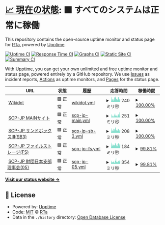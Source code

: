 # [📈 現在の状態](https://status.scp-jp.org): <!--live status--> **🟩 すべてのシステムは正常に稼働**

This repository contains the open-source uptime monitor and status page for [RTa](https://status.scp-jp.org), powered by [Upptime](https://github.com/upptime/upptime).

[![Uptime CI](https://github.com/RTa-technology/wikdotupptime/workflows/Uptime%20CI/badge.svg)](https://github.com/RTa-technology/wikdotupptime/actions?query=workflow%3A%22Uptime+CI%22)
[![Response Time CI](https://github.com/RTa-technology/wikdotupptime/workflows/Response%20Time%20CI/badge.svg)](https://github.com/RTa-technology/wikdotupptime/actions?query=workflow%3A%22Response+Time+CI%22)
[![Graphs CI](https://github.com/RTa-technology/wikdotupptime/workflows/Graphs%20CI/badge.svg)](https://github.com/RTa-technology/wikdotupptime/actions?query=workflow%3A%22Graphs+CI%22)
[![Static Site CI](https://github.com/RTa-technology/wikdotupptime/workflows/Static%20Site%20CI/badge.svg)](https://github.com/RTa-technology/wikdotupptime/actions?query=workflow%3A%22Static+Site+CI%22)
[![Summary CI](https://github.com/RTa-technology/wikdotupptime/workflows/Summary%20CI/badge.svg)](https://github.com/RTa-technology/wikdotupptime/actions?query=workflow%3A%22Summary+CI%22)

With [Upptime](https://upptime.js.org), you can get your own unlimited and free uptime monitor and status page, powered entirely by a GitHub repository. We use [Issues](https://github.com/RTa-technology/wikdotupptime/issues) as incident reports, [Actions](https://github.com/RTa-technology/wikdotupptime/actions) as uptime monitors, and [Pages](https://status.scp-jp.org) for the status page.

<!--start: status pages-->
<!-- This summary is generated by Upptime (https://github.com/upptime/upptime) -->
<!-- Do not edit this manually, your changes will be overwritten -->
<!-- prettier-ignore -->
| URL | 状態 | 履歴 | 応答時間 | 稼働時間 |
| --- | ------ | ------- | ------------- | ------ |
| <img alt="" src="https://www.wikidot.com/local--favicon/favicon.gif" height="13"> [Wikidot](https://www.wikidot.com/) | 🟩 正常 | [wikidot.yml](https://github.com/RTa-technology/wikdotupptime/commits/HEAD/history/wikidot.yml) | <details><summary><img alt="応答時間グラフ" src="./graphs/wikidot/response-time-week.png" height="20"> 240ミリ秒</summary><br><a href="https://RTa-technology.github.io/wikdotupptime/history/wikidot"><img alt="応答時間 290" src="https://img.shields.io/endpoint?url=https%3A%2F%2Fraw.githubusercontent.com%2FRTa-technology%2Fwikdotupptime%2FHEAD%2Fapi%2Fwikidot%2Fresponse-time.json"></a><br><a href="https://RTa-technology.github.io/wikdotupptime/history/wikidot"><img alt="24時間 応答時間 199" src="https://img.shields.io/endpoint?url=https%3A%2F%2Fraw.githubusercontent.com%2FRTa-technology%2Fwikdotupptime%2FHEAD%2Fapi%2Fwikidot%2Fresponse-time-day.json"></a><br><a href="https://RTa-technology.github.io/wikdotupptime/history/wikidot"><img alt="7日 応答時間 240" src="https://img.shields.io/endpoint?url=https%3A%2F%2Fraw.githubusercontent.com%2FRTa-technology%2Fwikdotupptime%2FHEAD%2Fapi%2Fwikidot%2Fresponse-time-week.json"></a><br><a href="https://RTa-technology.github.io/wikdotupptime/history/wikidot"><img alt="30日 応答時間 297" src="https://img.shields.io/endpoint?url=https%3A%2F%2Fraw.githubusercontent.com%2FRTa-technology%2Fwikdotupptime%2FHEAD%2Fapi%2Fwikidot%2Fresponse-time-month.json"></a><br><a href="https://RTa-technology.github.io/wikdotupptime/history/wikidot"><img alt="1年 応答時間 290" src="https://img.shields.io/endpoint?url=https%3A%2F%2Fraw.githubusercontent.com%2FRTa-technology%2Fwikdotupptime%2FHEAD%2Fapi%2Fwikidot%2Fresponse-time-year.json"></a></details> | <details><summary><a href="https://RTa-technology.github.io/wikdotupptime/history/wikidot">100.00%</a></summary><a href="https://RTa-technology.github.io/wikdotupptime/history/wikidot"><img alt="稼働時間 100.00%" src="https://img.shields.io/endpoint?url=https%3A%2F%2Fraw.githubusercontent.com%2FRTa-technology%2Fwikdotupptime%2FHEAD%2Fapi%2Fwikidot%2Fuptime.json"></a><br><a href="https://RTa-technology.github.io/wikdotupptime/history/wikidot"><img alt="24時間の稼働時間 100.00%" src="https://img.shields.io/endpoint?url=https%3A%2F%2Fraw.githubusercontent.com%2FRTa-technology%2Fwikdotupptime%2FHEAD%2Fapi%2Fwikidot%2Fuptime-day.json"></a><br><a href="https://RTa-technology.github.io/wikdotupptime/history/wikidot"><img alt="7日間の稼働時間 100.00%" src="https://img.shields.io/endpoint?url=https%3A%2F%2Fraw.githubusercontent.com%2FRTa-technology%2Fwikdotupptime%2FHEAD%2Fapi%2Fwikidot%2Fuptime-week.json"></a><br><a href="https://RTa-technology.github.io/wikdotupptime/history/wikidot"><img alt="30日の稼働時間 100.00%" src="https://img.shields.io/endpoint?url=https%3A%2F%2Fraw.githubusercontent.com%2FRTa-technology%2Fwikdotupptime%2FHEAD%2Fapi%2Fwikidot%2Fuptime-month.json"></a><br><a href="https://RTa-technology.github.io/wikdotupptime/history/wikidot"><img alt="1年の稼働時間 100.00%" src="https://img.shields.io/endpoint?url=https%3A%2F%2Fraw.githubusercontent.com%2FRTa-technology%2Fwikdotupptime%2FHEAD%2Fapi%2Fwikidot%2Fuptime-year.json"></a></details>
| <img alt="" src="https://scp-jp.wikidot.com/local--favicon/favicon.gif" height="13"> [SCP-JP MAINサイト](http://scp-jp.wikidot.com/) | 🟩 正常 | [scp-jp-main.yml](https://github.com/RTa-technology/wikdotupptime/commits/HEAD/history/scp-jp-main.yml) | <details><summary><img alt="応答時間グラフ" src="./graphs/scp-jp-main/response-time-week.png" height="20"> 251ミリ秒</summary><br><a href="https://RTa-technology.github.io/wikdotupptime/history/scp-jp-main"><img alt="応答時間 239" src="https://img.shields.io/endpoint?url=https%3A%2F%2Fraw.githubusercontent.com%2FRTa-technology%2Fwikdotupptime%2FHEAD%2Fapi%2Fscp-jp-main%2Fresponse-time.json"></a><br><a href="https://RTa-technology.github.io/wikdotupptime/history/scp-jp-main"><img alt="24時間 応答時間 193" src="https://img.shields.io/endpoint?url=https%3A%2F%2Fraw.githubusercontent.com%2FRTa-technology%2Fwikdotupptime%2FHEAD%2Fapi%2Fscp-jp-main%2Fresponse-time-day.json"></a><br><a href="https://RTa-technology.github.io/wikdotupptime/history/scp-jp-main"><img alt="7日 応答時間 251" src="https://img.shields.io/endpoint?url=https%3A%2F%2Fraw.githubusercontent.com%2FRTa-technology%2Fwikdotupptime%2FHEAD%2Fapi%2Fscp-jp-main%2Fresponse-time-week.json"></a><br><a href="https://RTa-technology.github.io/wikdotupptime/history/scp-jp-main"><img alt="30日 応答時間 242" src="https://img.shields.io/endpoint?url=https%3A%2F%2Fraw.githubusercontent.com%2FRTa-technology%2Fwikdotupptime%2FHEAD%2Fapi%2Fscp-jp-main%2Fresponse-time-month.json"></a><br><a href="https://RTa-technology.github.io/wikdotupptime/history/scp-jp-main"><img alt="1年 応答時間 239" src="https://img.shields.io/endpoint?url=https%3A%2F%2Fraw.githubusercontent.com%2FRTa-technology%2Fwikdotupptime%2FHEAD%2Fapi%2Fscp-jp-main%2Fresponse-time-year.json"></a></details> | <details><summary><a href="https://RTa-technology.github.io/wikdotupptime/history/scp-jp-main">100.00%</a></summary><a href="https://RTa-technology.github.io/wikdotupptime/history/scp-jp-main"><img alt="稼働時間 100.00%" src="https://img.shields.io/endpoint?url=https%3A%2F%2Fraw.githubusercontent.com%2FRTa-technology%2Fwikdotupptime%2FHEAD%2Fapi%2Fscp-jp-main%2Fuptime.json"></a><br><a href="https://RTa-technology.github.io/wikdotupptime/history/scp-jp-main"><img alt="24時間の稼働時間 100.00%" src="https://img.shields.io/endpoint?url=https%3A%2F%2Fraw.githubusercontent.com%2FRTa-technology%2Fwikdotupptime%2FHEAD%2Fapi%2Fscp-jp-main%2Fuptime-day.json"></a><br><a href="https://RTa-technology.github.io/wikdotupptime/history/scp-jp-main"><img alt="7日間の稼働時間 100.00%" src="https://img.shields.io/endpoint?url=https%3A%2F%2Fraw.githubusercontent.com%2FRTa-technology%2Fwikdotupptime%2FHEAD%2Fapi%2Fscp-jp-main%2Fuptime-week.json"></a><br><a href="https://RTa-technology.github.io/wikdotupptime/history/scp-jp-main"><img alt="30日の稼働時間 100.00%" src="https://img.shields.io/endpoint?url=https%3A%2F%2Fraw.githubusercontent.com%2FRTa-technology%2Fwikdotupptime%2FHEAD%2Fapi%2Fscp-jp-main%2Fuptime-month.json"></a><br><a href="https://RTa-technology.github.io/wikdotupptime/history/scp-jp-main"><img alt="1年の稼働時間 100.00%" src="https://img.shields.io/endpoint?url=https%3A%2F%2Fraw.githubusercontent.com%2FRTa-technology%2Fwikdotupptime%2FHEAD%2Fapi%2Fscp-jp-main%2Fuptime-year.json"></a></details>
| <img alt="" src="https://scp-jp-sandbox3.wikidot.com/local--favicon/favicon.gif" height="13"> [SCP-JP サンドボックスⅢ(SB3)](http://scp-jp-sandbox3.wikidot.com/) | 🟩 正常 | [scp-jp-sb-3.yml](https://github.com/RTa-technology/wikdotupptime/commits/HEAD/history/scp-jp-sb-3.yml) | <details><summary><img alt="応答時間グラフ" src="./graphs/scp-jp-sb-3/response-time-week.png" height="20"> 208ミリ秒</summary><br><a href="https://RTa-technology.github.io/wikdotupptime/history/scp-jp-sb-3"><img alt="応答時間 210" src="https://img.shields.io/endpoint?url=https%3A%2F%2Fraw.githubusercontent.com%2FRTa-technology%2Fwikdotupptime%2FHEAD%2Fapi%2Fscp-jp-sb-3%2Fresponse-time.json"></a><br><a href="https://RTa-technology.github.io/wikdotupptime/history/scp-jp-sb-3"><img alt="24時間 応答時間 167" src="https://img.shields.io/endpoint?url=https%3A%2F%2Fraw.githubusercontent.com%2FRTa-technology%2Fwikdotupptime%2FHEAD%2Fapi%2Fscp-jp-sb-3%2Fresponse-time-day.json"></a><br><a href="https://RTa-technology.github.io/wikdotupptime/history/scp-jp-sb-3"><img alt="7日 応答時間 208" src="https://img.shields.io/endpoint?url=https%3A%2F%2Fraw.githubusercontent.com%2FRTa-technology%2Fwikdotupptime%2FHEAD%2Fapi%2Fscp-jp-sb-3%2Fresponse-time-week.json"></a><br><a href="https://RTa-technology.github.io/wikdotupptime/history/scp-jp-sb-3"><img alt="30日 応答時間 209" src="https://img.shields.io/endpoint?url=https%3A%2F%2Fraw.githubusercontent.com%2FRTa-technology%2Fwikdotupptime%2FHEAD%2Fapi%2Fscp-jp-sb-3%2Fresponse-time-month.json"></a><br><a href="https://RTa-technology.github.io/wikdotupptime/history/scp-jp-sb-3"><img alt="1年 応答時間 210" src="https://img.shields.io/endpoint?url=https%3A%2F%2Fraw.githubusercontent.com%2FRTa-technology%2Fwikdotupptime%2FHEAD%2Fapi%2Fscp-jp-sb-3%2Fresponse-time-year.json"></a></details> | <details><summary><a href="https://RTa-technology.github.io/wikdotupptime/history/scp-jp-sb-3">100.00%</a></summary><a href="https://RTa-technology.github.io/wikdotupptime/history/scp-jp-sb-3"><img alt="稼働時間 100.00%" src="https://img.shields.io/endpoint?url=https%3A%2F%2Fraw.githubusercontent.com%2FRTa-technology%2Fwikdotupptime%2FHEAD%2Fapi%2Fscp-jp-sb-3%2Fuptime.json"></a><br><a href="https://RTa-technology.github.io/wikdotupptime/history/scp-jp-sb-3"><img alt="24時間の稼働時間 100.00%" src="https://img.shields.io/endpoint?url=https%3A%2F%2Fraw.githubusercontent.com%2FRTa-technology%2Fwikdotupptime%2FHEAD%2Fapi%2Fscp-jp-sb-3%2Fuptime-day.json"></a><br><a href="https://RTa-technology.github.io/wikdotupptime/history/scp-jp-sb-3"><img alt="7日間の稼働時間 100.00%" src="https://img.shields.io/endpoint?url=https%3A%2F%2Fraw.githubusercontent.com%2FRTa-technology%2Fwikdotupptime%2FHEAD%2Fapi%2Fscp-jp-sb-3%2Fuptime-week.json"></a><br><a href="https://RTa-technology.github.io/wikdotupptime/history/scp-jp-sb-3"><img alt="30日の稼働時間 100.00%" src="https://img.shields.io/endpoint?url=https%3A%2F%2Fraw.githubusercontent.com%2FRTa-technology%2Fwikdotupptime%2FHEAD%2Fapi%2Fscp-jp-sb-3%2Fuptime-month.json"></a><br><a href="https://RTa-technology.github.io/wikdotupptime/history/scp-jp-sb-3"><img alt="1年の稼働時間 100.00%" src="https://img.shields.io/endpoint?url=https%3A%2F%2Fraw.githubusercontent.com%2FRTa-technology%2Fwikdotupptime%2FHEAD%2Fapi%2Fscp-jp-sb-3%2Fuptime-year.json"></a></details>
| <img alt="" src="https://scp-jp-storage.wikidot.com/local--favicon/favicon.gif" height="13"> [SCP-JP ファイルストレージ(FS)](http://scp-jp-storage.wikidot.com/) | 🟩 正常 | [scp-jp-fs.yml](https://github.com/RTa-technology/wikdotupptime/commits/HEAD/history/scp-jp-fs.yml) | <details><summary><img alt="応答時間グラフ" src="./graphs/scp-jp-fs/response-time-week.png" height="20"> 184ミリ秒</summary><br><a href="https://RTa-technology.github.io/wikdotupptime/history/scp-jp-fs"><img alt="応答時間 195" src="https://img.shields.io/endpoint?url=https%3A%2F%2Fraw.githubusercontent.com%2FRTa-technology%2Fwikdotupptime%2FHEAD%2Fapi%2Fscp-jp-fs%2Fresponse-time.json"></a><br><a href="https://RTa-technology.github.io/wikdotupptime/history/scp-jp-fs"><img alt="24時間 応答時間 165" src="https://img.shields.io/endpoint?url=https%3A%2F%2Fraw.githubusercontent.com%2FRTa-technology%2Fwikdotupptime%2FHEAD%2Fapi%2Fscp-jp-fs%2Fresponse-time-day.json"></a><br><a href="https://RTa-technology.github.io/wikdotupptime/history/scp-jp-fs"><img alt="7日 応答時間 184" src="https://img.shields.io/endpoint?url=https%3A%2F%2Fraw.githubusercontent.com%2FRTa-technology%2Fwikdotupptime%2FHEAD%2Fapi%2Fscp-jp-fs%2Fresponse-time-week.json"></a><br><a href="https://RTa-technology.github.io/wikdotupptime/history/scp-jp-fs"><img alt="30日 応答時間 196" src="https://img.shields.io/endpoint?url=https%3A%2F%2Fraw.githubusercontent.com%2FRTa-technology%2Fwikdotupptime%2FHEAD%2Fapi%2Fscp-jp-fs%2Fresponse-time-month.json"></a><br><a href="https://RTa-technology.github.io/wikdotupptime/history/scp-jp-fs"><img alt="1年 応答時間 195" src="https://img.shields.io/endpoint?url=https%3A%2F%2Fraw.githubusercontent.com%2FRTa-technology%2Fwikdotupptime%2FHEAD%2Fapi%2Fscp-jp-fs%2Fresponse-time-year.json"></a></details> | <details><summary><a href="https://RTa-technology.github.io/wikdotupptime/history/scp-jp-fs">99.81%</a></summary><a href="https://RTa-technology.github.io/wikdotupptime/history/scp-jp-fs"><img alt="稼働時間 99.96%" src="https://img.shields.io/endpoint?url=https%3A%2F%2Fraw.githubusercontent.com%2FRTa-technology%2Fwikdotupptime%2FHEAD%2Fapi%2Fscp-jp-fs%2Fuptime.json"></a><br><a href="https://RTa-technology.github.io/wikdotupptime/history/scp-jp-fs"><img alt="24時間の稼働時間 100.00%" src="https://img.shields.io/endpoint?url=https%3A%2F%2Fraw.githubusercontent.com%2FRTa-technology%2Fwikdotupptime%2FHEAD%2Fapi%2Fscp-jp-fs%2Fuptime-day.json"></a><br><a href="https://RTa-technology.github.io/wikdotupptime/history/scp-jp-fs"><img alt="7日間の稼働時間 99.81%" src="https://img.shields.io/endpoint?url=https%3A%2F%2Fraw.githubusercontent.com%2FRTa-technology%2Fwikdotupptime%2FHEAD%2Fapi%2Fscp-jp-fs%2Fuptime-week.json"></a><br><a href="https://RTa-technology.github.io/wikdotupptime/history/scp-jp-fs"><img alt="30日の稼働時間 99.96%" src="https://img.shields.io/endpoint?url=https%3A%2F%2Fraw.githubusercontent.com%2FRTa-technology%2Fwikdotupptime%2FHEAD%2Fapi%2Fscp-jp-fs%2Fuptime-month.json"></a><br><a href="https://RTa-technology.github.io/wikdotupptime/history/scp-jp-fs"><img alt="1年の稼働時間 99.96%" src="https://img.shields.io/endpoint?url=https%3A%2F%2Fraw.githubusercontent.com%2FRTa-technology%2Fwikdotupptime%2FHEAD%2Fapi%2Fscp-jp-fs%2Fuptime-year.json"></a></details>
| <img alt="" src="https://05command-ja.wikidot.com/local--favicon/favicon.gif" height="13"> [SCP-JP 財団日本支部理事会(05)](http://05command-ja.wikidot.com/) | 🟩 正常 | [scp-jp-05.yml](https://github.com/RTa-technology/wikdotupptime/commits/HEAD/history/scp-jp-05.yml) | <details><summary><img alt="応答時間グラフ" src="./graphs/scp-jp-05/response-time-week.png" height="20"> 354ミリ秒</summary><br><a href="https://RTa-technology.github.io/wikdotupptime/history/scp-jp-05"><img alt="応答時間 350" src="https://img.shields.io/endpoint?url=https%3A%2F%2Fraw.githubusercontent.com%2FRTa-technology%2Fwikdotupptime%2FHEAD%2Fapi%2Fscp-jp-05%2Fresponse-time.json"></a><br><a href="https://RTa-technology.github.io/wikdotupptime/history/scp-jp-05"><img alt="24時間 応答時間 345" src="https://img.shields.io/endpoint?url=https%3A%2F%2Fraw.githubusercontent.com%2FRTa-technology%2Fwikdotupptime%2FHEAD%2Fapi%2Fscp-jp-05%2Fresponse-time-day.json"></a><br><a href="https://RTa-technology.github.io/wikdotupptime/history/scp-jp-05"><img alt="7日 応答時間 354" src="https://img.shields.io/endpoint?url=https%3A%2F%2Fraw.githubusercontent.com%2FRTa-technology%2Fwikdotupptime%2FHEAD%2Fapi%2Fscp-jp-05%2Fresponse-time-week.json"></a><br><a href="https://RTa-technology.github.io/wikdotupptime/history/scp-jp-05"><img alt="30日 応答時間 352" src="https://img.shields.io/endpoint?url=https%3A%2F%2Fraw.githubusercontent.com%2FRTa-technology%2Fwikdotupptime%2FHEAD%2Fapi%2Fscp-jp-05%2Fresponse-time-month.json"></a><br><a href="https://RTa-technology.github.io/wikdotupptime/history/scp-jp-05"><img alt="1年 応答時間 350" src="https://img.shields.io/endpoint?url=https%3A%2F%2Fraw.githubusercontent.com%2FRTa-technology%2Fwikdotupptime%2FHEAD%2Fapi%2Fscp-jp-05%2Fresponse-time-year.json"></a></details> | <details><summary><a href="https://RTa-technology.github.io/wikdotupptime/history/scp-jp-05">99.81%</a></summary><a href="https://RTa-technology.github.io/wikdotupptime/history/scp-jp-05"><img alt="稼働時間 99.96%" src="https://img.shields.io/endpoint?url=https%3A%2F%2Fraw.githubusercontent.com%2FRTa-technology%2Fwikdotupptime%2FHEAD%2Fapi%2Fscp-jp-05%2Fuptime.json"></a><br><a href="https://RTa-technology.github.io/wikdotupptime/history/scp-jp-05"><img alt="24時間の稼働時間 100.00%" src="https://img.shields.io/endpoint?url=https%3A%2F%2Fraw.githubusercontent.com%2FRTa-technology%2Fwikdotupptime%2FHEAD%2Fapi%2Fscp-jp-05%2Fuptime-day.json"></a><br><a href="https://RTa-technology.github.io/wikdotupptime/history/scp-jp-05"><img alt="7日間の稼働時間 99.81%" src="https://img.shields.io/endpoint?url=https%3A%2F%2Fraw.githubusercontent.com%2FRTa-technology%2Fwikdotupptime%2FHEAD%2Fapi%2Fscp-jp-05%2Fuptime-week.json"></a><br><a href="https://RTa-technology.github.io/wikdotupptime/history/scp-jp-05"><img alt="30日の稼働時間 99.96%" src="https://img.shields.io/endpoint?url=https%3A%2F%2Fraw.githubusercontent.com%2FRTa-technology%2Fwikdotupptime%2FHEAD%2Fapi%2Fscp-jp-05%2Fuptime-month.json"></a><br><a href="https://RTa-technology.github.io/wikdotupptime/history/scp-jp-05"><img alt="1年の稼働時間 99.96%" src="https://img.shields.io/endpoint?url=https%3A%2F%2Fraw.githubusercontent.com%2FRTa-technology%2Fwikdotupptime%2FHEAD%2Fapi%2Fscp-jp-05%2Fuptime-year.json"></a></details>

<!--end: status pages-->

[**Visit our status website →**](https://status.scp-jp.org)

## 📄 License

- Powered by: [Upptime](https://github.com/upptime/upptime)
- Code: [MIT](./LICENSE) © [RTa](https://status.scp-jp.org)
- Data in the `./history` directory: [Open Database License](https://opendatacommons.org/licenses/odbl/1-0/)
